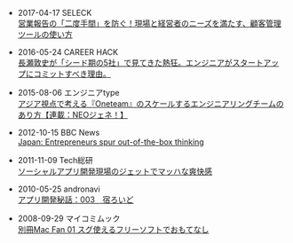* 2017-04-17 SELECK<br>
  [営業報告の「二度手間」を防ぐ！現場と経営者のニーズを満たす、顧客管理ツールの使い方](https://seleck.cc/982)

* 2016-05-24 CAREER HACK<br>
  [長瀬敦史が「シード期の5社」で見てきた熱狂。エンジニアがスタートアップにコミットすべき理由。](http://careerhack.en-japan.com/report/detail/665)

* 2015-08-06 エンジニアtype<br>
  [アジア視点で考える『Oneteam』のスケールするエンジニアリングチームのあり方【連載：NEOジェネ！】](http://type.jp/et/log/article/oneteam_neo)

* 2012-10-15 BBC News<br>
  [Japan: Entrepreneurs spur out-of-the-box thinking](http://www.bbc.co.uk/news/business-19893561)

* 2011-11-09 Tech総研<br>
  [ソーシャルアプリ開発現場のジェットでマッハな爽快感](http://next.rikunabi.com/tech/docs/ct_s03600.jsp?p=001998)

* 2010-05-25 andronavi<br>
  [アプリ開発秘話：003　宿ろいど](http://andronavi.com/2010/05/22600)

* 2008-09-29 マイコミムック<br>
  [別冊Mac Fan 01 スグ使えるフリーソフトでおもてなし](http://www.amazon.co.jp/gp/product/4839929718/ref=as_li_ss_tl?ie=UTF8&camp=247&creative=7399&creativeASIN=4839929718&linkCode=as2&tag=atsushnagased-22)
